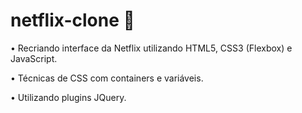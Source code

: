 # netflix-clone 📌
• Recriando interface da Netflix utilizando HTML5, CSS3 (Flexbox) e JavaScript. 

• Técnicas de CSS com containers e variáveis.

• Utilizando plugins JQuery.

